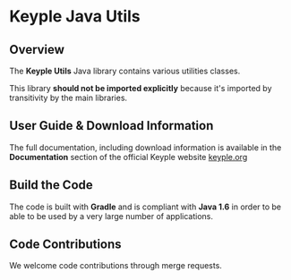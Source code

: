 # Keyple Java Utils

## Overview

The **Keyple Utils** Java library contains various utilities classes.

This library **should not be imported explicitly** because it's imported by transitivity by the main libraries.

## User Guide & Download Information

The full documentation, including download information is available in the **Documentation** section of the official Keyple website [keyple.org](https://keyple.org)

## Build the Code

The code is built with **Gradle** and is compliant with **Java 1.6** in order to be able to be used by a very large number of applications.

## Code Contributions

We welcome code contributions through merge requests.